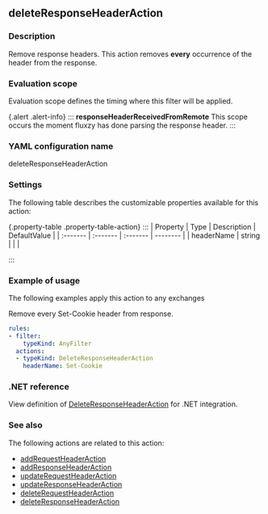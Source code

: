 ## deleteResponseHeaderAction

### Description

Remove response headers. This action removes <b>every</b> occurrence of the header from the response.

### Evaluation scope

Evaluation scope defines the timing where this filter will be applied. 

{.alert .alert-info}
:::
**responseHeaderReceivedFromRemote** This scope occurs the moment fluxzy has done parsing the response header.
:::

### YAML configuration name

deleteResponseHeaderAction

### Settings

The following table describes the customizable properties available for this action: 

{.property-table .property-table-action}
:::
| Property | Type | Description | DefaultValue |
| :------- | :------- | :------- | -------- |
| headerName | string |  |  |

:::
### Example of usage

The following examples apply this action to any exchanges

Remove every Set-Cookie header from response.

```yaml
rules:
- filter:
    typeKind: AnyFilter
  actions:
  - typeKind: DeleteResponseHeaderAction
    headerName: Set-Cookie
```



### .NET reference

View definition of [DeleteResponseHeaderAction](https://docs.fluxzy.io/api/Fluxzy.Rules.Actions.DeleteResponseHeaderAction.html) for .NET integration.

### See also

The following actions are related to this action: 

 - [addRequestHeaderAction](addRequestHeaderAction)
 - [addResponseHeaderAction](addResponseHeaderAction)
 - [updateRequestHeaderAction](updateRequestHeaderAction)
 - [updateResponseHeaderAction](updateResponseHeaderAction)
 - [deleteRequestHeaderAction](deleteRequestHeaderAction)
 - [deleteResponseHeaderAction](deleteResponseHeaderAction)

